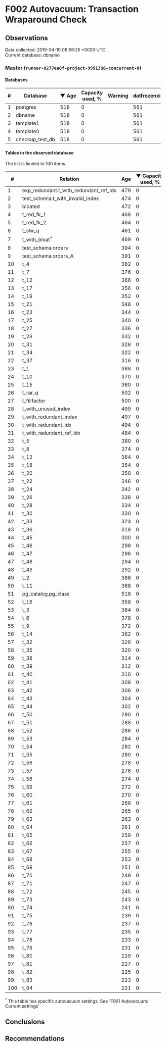 # F002 Autovacuum: Transaction Wraparound Check #

## Observations ##
Data collected: 2019-04-19 08:59:25 +0000 UTC  
Current database: dbname  



### Master (`runner-0277ea0f-project-9951336-concurrent-0`) ###

#### Databases ####
  

\# | Database | &#9660;&nbsp;Age | Capacity used, % | Warning | datfrozenxid
--|--------|-----|------------------|---------|--------------
1 |postgres |518 |0 |  |561
2 |dbname |518 |0 |  |561
3 |template1 |518 |0 |  |561
4 |template0 |518 |0 |  |561
5 |checkup_test_db |518 |0 |  |561



#### Tables in the observed database ####
The list is limited to 100 items.  

\# | Relation | Age | &#9660;&nbsp;Capacity used, % | Warning |rel_relfrozenxid | toast_relfrozenxid 
---|-------|-----|------------------|---------|-----------------|--------------------
1 |exp_redundant.t_with_redundant_ref_idx |479 |0 |  |600 |0 |
2 |test_schema.t_with_invalid_index |474 |0 |  |605 |0 |
3 |bloated |472 |0 |  |607 |0 |
4 |t_red_fk_1 |468 |0 |  |611 |0 |
5 |t_red_fk_2 |464 |0 |  |615 |0 |
6 |t_slw_q |461 |0 |  |618 |0 |
7 |t_with_bloat<sup>*</sup> |469 |0 |  |610 |0 |
8 |test_schema.orders |394 |0 |  |685 |0 |
9 |test_schema.orders_A |391 |0 |  |688 |0 |
10 |t_4 |382 |0 |  |697 |0 |
11 |t_7 |376 |0 |  |703 |0 |
12 |t_12 |366 |0 |  |713 |0 |
13 |t_17 |356 |0 |  |723 |0 |
14 |t_19 |352 |0 |  |727 |0 |
15 |t_21 |348 |0 |  |731 |0 |
16 |t_23 |344 |0 |  |735 |0 |
17 |t_25 |340 |0 |  |739 |0 |
18 |t_27 |336 |0 |  |743 |0 |
19 |t_29 |332 |0 |  |747 |0 |
20 |t_31 |328 |0 |  |751 |0 |
21 |t_34 |322 |0 |  |757 |0 |
22 |t_37 |316 |0 |  |763 |0 |
23 |t_1 |388 |0 |  |691 |0 |
24 |t_10 |370 |0 |  |709 |0 |
25 |t_15 |360 |0 |  |719 |0 |
26 |t_rar_q |502 |0 |  |577 |0 |
27 |t_fillfactor |500 |0 |  |579 |0 |
28 |t_with_unused_index |499 |0 |  |580 |0 |
29 |t_with_redundant_index |497 |0 |  |582 |0 |
30 |t_with_redundant_idx |494 |0 |  |585 |0 |
31 |t_with_redundant_ref_idx |484 |0 |  |595 |0 |
32 |t_5 |380 |0 |  |699 |0 |
33 |t_8 |374 |0 |  |705 |0 |
34 |t_13 |364 |0 |  |715 |0 |
35 |t_18 |354 |0 |  |725 |0 |
36 |t_20 |350 |0 |  |729 |0 |
37 |t_22 |346 |0 |  |733 |0 |
38 |t_24 |342 |0 |  |737 |0 |
39 |t_26 |338 |0 |  |741 |0 |
40 |t_28 |334 |0 |  |745 |0 |
41 |t_30 |330 |0 |  |749 |0 |
42 |t_33 |324 |0 |  |755 |0 |
43 |t_36 |318 |0 |  |761 |0 |
44 |t_45 |300 |0 |  |779 |0 |
45 |t_46 |298 |0 |  |781 |0 |
46 |t_47 |296 |0 |  |783 |0 |
47 |t_48 |294 |0 |  |785 |0 |
48 |t_49 |292 |0 |  |787 |0 |
49 |t_2 |386 |0 |  |693 |0 |
50 |t_11 |368 |0 |  |711 |0 |
51 |pg_catalog.pg_class |518 |0 |  |561 |0 |
52 |t_16 |358 |0 |  |721 |0 |
53 |t_3 |384 |0 |  |695 |0 |
54 |t_6 |378 |0 |  |701 |0 |
55 |t_9 |372 |0 |  |707 |0 |
56 |t_14 |362 |0 |  |717 |0 |
57 |t_32 |326 |0 |  |753 |0 |
58 |t_35 |320 |0 |  |759 |0 |
59 |t_38 |314 |0 |  |765 |0 |
60 |t_39 |312 |0 |  |767 |0 |
61 |t_40 |310 |0 |  |769 |0 |
62 |t_41 |308 |0 |  |771 |0 |
63 |t_42 |306 |0 |  |773 |0 |
64 |t_43 |304 |0 |  |775 |0 |
65 |t_44 |302 |0 |  |777 |0 |
66 |t_50 |290 |0 |  |789 |0 |
67 |t_51 |288 |0 |  |791 |0 |
68 |t_52 |286 |0 |  |793 |0 |
69 |t_53 |284 |0 |  |795 |0 |
70 |t_54 |282 |0 |  |797 |0 |
71 |t_55 |280 |0 |  |799 |0 |
72 |t_56 |278 |0 |  |801 |0 |
73 |t_57 |276 |0 |  |803 |0 |
74 |t_58 |274 |0 |  |805 |0 |
75 |t_59 |272 |0 |  |807 |0 |
76 |t_60 |270 |0 |  |809 |0 |
77 |t_61 |268 |0 |  |811 |0 |
78 |t_62 |265 |0 |  |814 |0 |
79 |t_63 |263 |0 |  |816 |0 |
80 |t_64 |261 |0 |  |818 |0 |
81 |t_65 |259 |0 |  |820 |0 |
82 |t_66 |257 |0 |  |822 |0 |
83 |t_67 |255 |0 |  |824 |0 |
84 |t_68 |253 |0 |  |826 |0 |
85 |t_69 |251 |0 |  |828 |0 |
86 |t_70 |249 |0 |  |830 |0 |
87 |t_71 |247 |0 |  |832 |0 |
88 |t_72 |245 |0 |  |834 |0 |
89 |t_73 |243 |0 |  |836 |0 |
90 |t_74 |241 |0 |  |838 |0 |
91 |t_75 |239 |0 |  |840 |0 |
92 |t_76 |237 |0 |  |842 |0 |
93 |t_77 |235 |0 |  |844 |0 |
94 |t_78 |233 |0 |  |846 |0 |
95 |t_79 |231 |0 |  |848 |0 |
96 |t_80 |229 |0 |  |850 |0 |
97 |t_81 |227 |0 |  |852 |0 |
98 |t_82 |225 |0 |  |854 |0 |
99 |t_83 |223 |0 |  |856 |0 |
100 |t_84 |221 |0 |  |858 |0 |


<sup>*</sup> This table has specific autovacuum settings. See 'F001 Autovacuum: Current settings'


## Conclusions ##


## Recommendations ##

